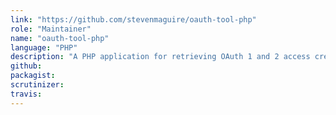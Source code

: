 ```yaml
---
link: "https://github.com/stevenmaguire/oauth-tool-php"
role: "Maintainer"
name: "oauth-tool-php"
language: "PHP"
description: "A PHP application for retrieving OAuth 1 and 2 access credentials"
github:
packagist:
scrutinizer:
travis:
---
```

